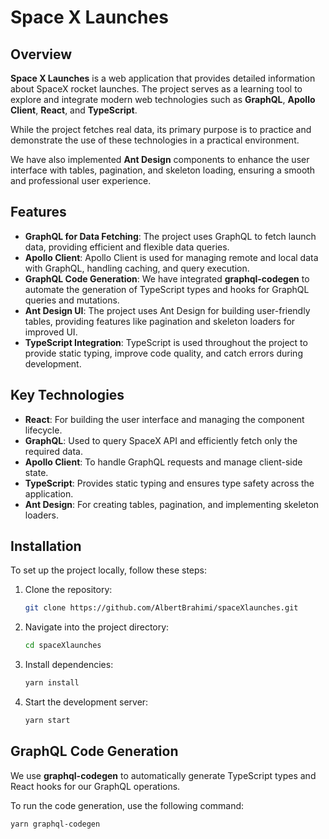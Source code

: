 # Space X Launches

## Overview
**Space X Launches** is a web application that provides detailed information about SpaceX rocket launches. The project serves as a learning tool to explore and integrate modern web technologies such as **GraphQL**, **Apollo Client**, **React**, and **TypeScript**.

While the project fetches real data, its primary purpose is to practice and demonstrate the use of these technologies in a practical environment.

We have also implemented **Ant Design** components to enhance the user interface with tables, pagination, and skeleton loading, ensuring a smooth and professional user experience.

## Features
- **GraphQL for Data Fetching**: The project uses GraphQL to fetch launch data, providing efficient and flexible data queries.
- **Apollo Client**: Apollo Client is used for managing remote and local data with GraphQL, handling caching, and query execution.
- **GraphQL Code Generation**: We have integrated **graphql-codegen** to automate the generation of TypeScript types and hooks for GraphQL queries and mutations.
- **Ant Design UI**: The project uses Ant Design for building user-friendly tables, providing features like pagination and skeleton loaders for improved UI.
- **TypeScript Integration**: TypeScript is used throughout the project to provide static typing, improve code quality, and catch errors during development.

## Key Technologies
- **React**: For building the user interface and managing the component lifecycle.
- **GraphQL**: Used to query SpaceX API and efficiently fetch only the required data.
- **Apollo Client**: To handle GraphQL requests and manage client-side state.
- **TypeScript**: Provides static typing and ensures type safety across the application.
- **Ant Design**: For creating tables, pagination, and implementing skeleton loaders.

## Installation

To set up the project locally, follow these steps:

1. Clone the repository:
    ```bash
    git clone https://github.com/AlbertBrahimi/spaceXlaunches.git
    ```

2. Navigate into the project directory:
    ```bash
    cd spaceXlaunches
    ```

3. Install dependencies:
    ```bash
    yarn install
    ```

4. Start the development server:
    ```bash
    yarn start
    ```

## GraphQL Code Generation
We use **graphql-codegen** to automatically generate TypeScript types and React hooks for our GraphQL operations.

To run the code generation, use the following command:
```bash
yarn graphql-codegen

